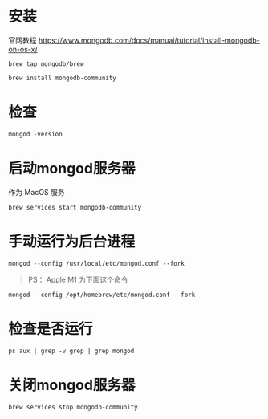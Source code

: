 #  安装

官网教程
https://www.mongodb.com/docs/manual/tutorial/install-mongodb-on-os-x/

```
brew tap mongodb/brew 

brew install mongodb-community
```

# 检查

```
mongod -version
```

# 启动mongod服务器

作为 MacOS 服务
```
brew services start mongodb-community
```


# 手动运行为后台进程
```
mongod --config /usr/local/etc/mongod.conf --fork
```

> PS： Apple M1 为下面这个命令
```
mongod --config /opt/homebrew/etc/mongod.conf --fork
```

# 检查是否运行
```
ps aux | grep -v grep | grep mongod
```

# 关闭mongod服务器
```
brew services stop mongodb-community
```